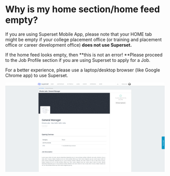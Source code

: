 # Why is my home section/home feed empty?

If you are using Superset Mobile App, please note that your HOME tab might be empty if your college placement office (or training and placement office or career development office) **does not use Superset.**

If the home feed looks empty, then **this is not an error! **Please proceed to the Job Profile section if you are using Superset to apply for a Job.

For a better experience, please use a laptop/desktop browser (like Google Chrome app) to use Superset.

![](<../../.gitbook/assets/image (124).png>)
